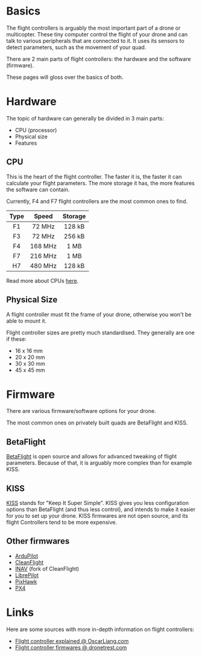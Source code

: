 # Basics

The flight controllers is arguably the most important part of a drone or multicopter.
These tiny computer control the flight of your drone and can talk to various peripherals
that are connected to it.
It uses its sensors to detect parameters, such as the movement of your quad.

There are 2 main parts of flight controllers: the hardware and the software (firmware).

These pages will gloss over the basics of both.

# Hardware

The topic of hardware can generally be divided in 3 main parts:
- CPU (processor)
- Physical size
- Features

## CPU

This is the heart of the flight controller. The faster it is, the faster it can calculate
your flight parameters. The more storage it has, the more features the software can contain.

Currently, F4 and F7 flight controllers are the most common ones to find.

Type | Speed | Storage
:---:|:-------:|:-------:
| F1 | 72 MHz  | 128 kB |
| F3 | 72 MHz  | 256 kB |
| F4 | 168 MHz | 1 MB   |
| F7 | 216 MHz | 1 MB   |
| H7 | 480 MHz | 128 kB |

Read more about CPUs [here](https://oscarliang.com/f1-f3-f4-flight-controller/).

## Physical Size

A flight controller must fit the frame of your drone, otherwise you won't be able to mount it.

Flight controller sizes are pretty much standardised. They generally are one if these:
- 16 x 16 mm
- 20 x 20 mm
- 30 x 30 mm
- 45 x 45 mm

# Firmware

There are various firmware/software options for your drone.

The most common ones on privately built quads are BetaFlight and KISS.

## BetaFlight 

[BetaFlight](https://betaflight.com) is open source and allows for advanced tweaking of flight parameters.
Because of that, it is arguably more complex than for example KISS.

## KISS

[KISS](https://kiss.flyduino.net) stands for "Keep It Super Simple". KISS gives you less configuration
options than BetaFlight (and thus less control), and intends to make it easier for you to set up your drone.
KISS firmwares are not open source, and its flight Controllers tend to be more expensive.

## Other firmwares
- [ArduPilot](https://ardupilot.org)
- [CleanFlight](http://cleanflight.com)
- [INAV](https://github.com/iNavFlight/inav/wiki) (fork of CleanFlight)
- [LibrePilot](https://www.librepilot.org)
- [PixHawk](https://pixhawk.org)
- [PX4](https://px4.io) 

# Links

Here are some sources with more in-depth information on flight controllers:
- [Flight controller explained @ OscarLiang.com](https://oscarliang.com/flight-controller-explained/)
- [Flight controller firmwares @ dronetrest.com](https://blog.dronetrest.com/flight-controller-firmware/)

